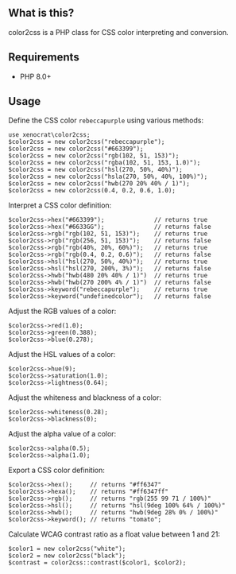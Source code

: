 ## What is this?

color2css is a PHP class for CSS color interpreting and conversion.

## Requirements

* PHP 8.0+

## Usage

Define the CSS color `rebeccapurple` using various methods:

    use xenocrat\color2css;
    $color2css = new color2css("rebeccapurple");
    $color2css = new color2css("#663399");
    $color2css = new color2css("rgb(102, 51, 153)");
    $color2css = new color2css("rgba(102, 51, 153, 1.0)");
    $color2css = new color2css("hsl(270, 50%, 40%)");
    $color2css = new color2css("hsla(270, 50%, 40%, 100%)");
    $color2css = new color2css("hwb(270 20% 40% / 1)");
    $color2css = new color2css(0.4, 0.2, 0.6, 1.0);

Interpret a CSS color definition:

    $color2css->hex("#663399");              // returns true
    $color2css->hex("#6633GG");              // returns false
    $color2css->rgb("rgb(102, 51, 153)");    // returns true
    $color2css->rgb("rgb(256, 51, 153)");    // returns false
    $color2css->rgb("rgb(40%, 20%, 60%)");   // returns true
    $color2css->rgb("rgb(0.4, 0.2, 0.6)");   // returns false
    $color2css->hsl("hsl(270, 50%, 40%)");   // returns true
    $color2css->hsl("hsl(270, 200%, 3%)");   // returns false
    $color2css->hwb("hwb(480 20% 40% / 1)")  // returns true
    $color2css->hwb("hwb(270 200% 4% / 1)")  // returns false
    $color2css->keyword("rebeccapurple");    // returns true
    $color2css->keyword("undefinedcolor");   // returns false

Adjust the RGB values of a color:

    $color2css->red(1.0);
    $color2css->green(0.388);
    $color2css->blue(0.278);

Adjust the HSL values of a color:

    $color2css->hue(9);
    $color2css->saturation(1.0);
    $color2css->lightness(0.64);

Adjust the whiteness and blackness of a color:

    $color2css->whiteness(0.28);
    $color2css->blackness(0);

Adjust the alpha value of a color:

    $color2css->alpha(0.5);
    $color2css->alpha(1.0);

Export a CSS color definition:

    $color2css->hex();     // returns "#ff6347"
    $color2css->hexa();    // returns "#ff6347ff"
    $color2css->rgb();     // returns "rgb(255 99 71 / 100%)"
    $color2css->hsl();     // returns "hsl(9deg 100% 64% / 100%)"
    $color2css->hwb();     // returns "hwb(9deg 28% 0% / 100%)"
    $color2css->keyword(); // returns "tomato";

Calculate WCAG contrast ratio as a float value between 1 and 21:

    $color1 = new color2css("white");
    $color2 = new color2css("black");
    $contrast = color2css::contrast($color1, $color2);
